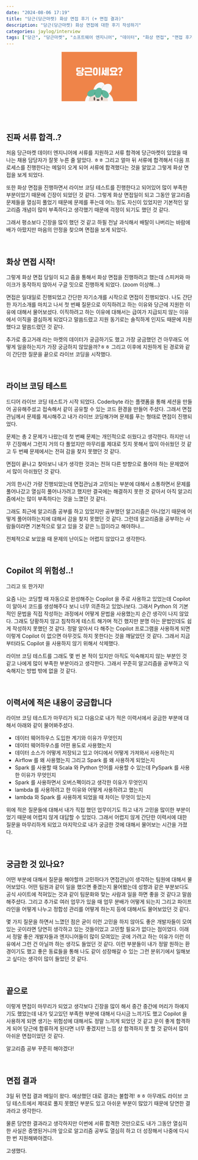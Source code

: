 ```yaml
---
date: "2024-08-06 17:19"
title: "당근(당근마켓) 화상 면접 후기 (+ 면접 결과)"
description: "당근(당근마켓) 화상 면접에 대한 후기 작성하기"
categories: jaylog/interview
tags: ["당근", "당근마켓", "소프트웨어 엔지니어", "데이터", "화상 면접", "면접 후기"]
---
```


<div style="padding: 0 150px;">
    <img src="image.png">
</div>

<br><br>

## 진짜 서류 합격..?

처음 당근마켓 데이터 엔지니어에 서류를 지원하고 서류 합격에 당근마켓이 있었을 때 나는 채용 담당자가 잘못 누른 줄 알았다. ㅎㅎ
그리고 얼마 뒤 서류에 합격해서 다음 프로세스를 진행한다는 메일이 오게 되어 서류에 합격했다는 것을 알았고 그렇게 화상 면접을 보게 되었다.  

또한 화상 면접을 진행하면서 라이브 코딩 테스트를 진행한다고 되어있어 많이 부족한 부분이었기 때문에 긴장이 되었던 것 같다.
그렇게 화상 면접일이 되고 그동안 알고리즘 문제들을 열심히 풀었기 때문에 문제를 푸는데 어느 정도 자신이 있었지만 기본적인 알고리즘 개념이 많이 부족하다고 생각했기 때문에 걱정이 되기도 했던 것 같다.  

그래서 평소보다 긴장을 많이 했던 것 같고 하필 전날 과식해서 배탈이 나버리는 바람에 배가 아팠지만 마음의 안정을 찾으며 면접을 보게 되었다.  

<br>

## 화상 면접 시작!

그렇게 화상 면접 당일이 되고 줌을 통해서 화상 면접을 진행하려고 했는데 스피커와 마이크가 동작하지 않아서 구글 밋으로 진행하게 되었다. (zoom 이상해...)  

면접은 일대일로 진행되었고 간단한 자기소개를 시작으로 면접이 진행되었다. 나도 간단한 자기소개를 마치고 나서 첫 번째 질문으로 이직하려고 하는 이유와 당근에 지원한 이유에 대해서 물어보셨다.
이직하려고 하는 이유에 대해서는 급여가 지급되지 않는 이유에서 이직을 결심하게 되었다고 말씀드렸고 지원 동기로는 솔직하게 인지도 때문에 지원했다고 말씀드렸던 것 같다.  

추가로 중고거래 라는 마켓의 데이터가 궁금하기도 했고 가장 궁금했던 건 아무래도 어떻게 일을하는지가 가장 궁금하지 않았을까?ㅎㅎ
그리고 이후에 지원하게 된 경로와 같이 간단한 질문을 끝으로 라이브 코딩을 시작했다.  

<br>

## 라이브 코딩 테스트

드디어 라이브 코딩 테스트가 시작 되었다. Coderbyte 라는 플랫폼을 통해 세션을 만들어 공유해주셨고 접속해서 같이 공유할 수 있는 코드 환경을 만들어 주셨다.
그래서 면접관님께서 문제를 제시해주고 내가 라이브 코딩해가며 문제를 푸는 형태로 면접이 진행되었다.  

문제는 총 2 문제가 나왔는데 첫 번째 문제는 개인적으로 쉬웠다고 생각한다. 
하지만 너무 긴장해서 그런지 거의 다 풀었지만 마무리를 제대로 짓지 못해서 많이 아쉬웠던 것 같고 두 번째 문제에서는 전혀 감을 찾지 못했던 것 같다.  

면접이 끝나고 찾아보니 내가 생각한 것과는 전혀 다른 방향으로 풀어야 하는 문제였어서 많이 아쉬웠던 것 같다.  

거의 한시간 가량 진행되었는데 면접관님과 고민되는 부분에 대해서 소통하면서 문제를 풀어나갔고 열심히 풀어나가려고 했지만 결국에는 해결하지 못한 것 같아서 아직 알고리즘에서는 많이 부족하다는 것을 느꼈던 것 같다.  

그래도 최근에 알고리즘 공부를 하고 있었지만 공부했던 알고리즘은 아니었기 때문에 어떻게 풀어야하는지에 대해서 감을 찾지 못했던 것 같다.
그런데 알고리즘을 공부하는 사람들이라면 기본적으로 알고 있을 것 같은 느낌이라고 해야하나...  

전체적으로 보았을 때 문제의 난이도는 어렵지 않았다고 생각한다.   

<br>

## Copilot 의 위험성..!

그리고 또 한가지!  

요즘 나는 코딩할 때 자동으로 완성해주는 Copilot 을 주로 사용하고 있었는데 Copilot 이 알아서 코드를 생성해주다 보니 너무 의존하고 있었나보다.
그래서 Python 의 기본적인 문법을 직접 작성하는 과정에서 어떻게 문법을 사용했는지 순간 생각이 나지 않았다. 그래도 당황하지 않고 침착하게 테스트 해가며 적긴 했지만 분명 아는 문법인데도 쉽게 작성하지 못했던 것 같다. 
정말 알아서 다 해주는 Copilot 프로그램을 사용하게 되면 이렇게 Copilot 이 없으면 아무것도 하지 못한다는 것을 깨달았던 것 같다. 그래서 지금부터라도 Copilot 을 사용하지 않기 위해서 삭제했다.  

라이브 코딩 테스트를 그래도 몇 번 본 적이 있지만 아직도 익숙해지지 않는 부분인 것 같고 나에게 많이 부족한 부분이라고 생각한다. 그래서 꾸준히 알고리즘을 공부하고 익숙해지는 방법 밖에 없을 것 같다.  

<br>

## 이력서에 적은 내용이 궁금합니다

라이브 코딩 테스트가 마무리가 되고 다음으로 내가 적은 이력서에서 궁금한 부분에 대해서 아래와 같이 물어봐주셨다.  

- 데이터 웨어하우스 도입한 계기와 이유가 무엇인지
- 데이터 웨어하우스를 어떤 용도로 사용했는지
- 데이터 소스가 어떻게 저장되고 있고 어디에서 어떻게 가져와서 사용하는지  
- Airflow 를 왜 사용했는지 그리고 Spark 를 왜 사용하게 되었는지
- Spark 를 사용할 때 Scala 와 Python 언어를 사용할 수 있는데 PySpark 를 사용한 이유가 무엇인지
- Spark 를 사용하면서 오버스펙이라고 생각한 이유가 무엇인지
- lambda 를 사용하려고 한 이유와 어떻게 사용하려고 했는지
- lambda 와 Spark 를 사용하게 되었을 때 차이는 무엇이 있는지

위에 적은 질문들에 대해서 내가 직접 했던 업무이기도 하고 내가 고민을 많이한 부분이었기 때문에 어렵지 않게 대답할 수 있었다.
그래서 어렵지 않게 간단한 이력서에 대한 질문을 마무리하게 되었고 마지막으로 내가 궁금한 것에 대해서 물어보는 시간을 가졌다.  

<br>

## 궁금한 것 있나요?

어떤 부분에 대해서 질문을 해야할까 고민하다가 면접관님이 생각하는 팀원에 대해서 물어보았다. 
어떤 팀원과 같이 일을 했으면 좋겠는지 물어봤는데 성향과 같은 부분보다도 공식 사이트에 적혀있는 것과 같이 팀문화와 맞는 사람과 일을 하면 좋을 것 같다고 말씀해주셨다.
그리고 추가로 여러 업무가 있을 때 업무 분배가 어떻게 되는지 그리고 파이프라인을 어떻게 나누고 정합성 관리를 어떻게 하는지 등에 대해서도 물어보았던 것 같다.  

몇 가지 질문을 하면서 느꼈던 점은 굳이 이런 고민을 하지 않아도 좋은 개발자들이 모여있는 곳이라면 당연히 생각하고 있는 것들이었고 고민할 필요가 없다는 점이었다.
이래서 정말 좋은 개발자들과 엔지니어들이 많이 모여있는 곳에 가려고 하는 이유가 이런 이유에서 그런 건 아닐까 하는 생각도 들었던 것 같다.
이런 부분들이 내가 정말 원하는 환경이기도 했고 좋은 동료들을 통해 나도 같이 성장해갈 수 있는 그런 분위기에서 일해보고 싶다는 생각이 많이 들었던 것 같다.  

<br>

## 끝으로

이렇게 면접이 마무리가 되었고 생각보다 긴장을 많이 해서 중간 중간에 머리가 하얘지기도 했었는데 내가 잊고있던 부족한 부분에 대해서 다시금 느끼기도 했고
Copilot 을 사용하게 되면 생기는 위험성에 대해서도 정말 느끼게 되었던 것 같고 운이 좋게 합격하게 되어 당근에 합류하게 된다면 너무 좋겠지만 느낌 상 합격하지 못 할 것 같아서 많이 아쉬운 면접이었던 것 같다.  

알고리즘 공부 꾸준히 해야겠다!  

<br>

## 면접 결과

3일 뒤 면접 결과 메일이 왔다. 예상했던 대로 결과는 불합격! ㅎㅎ 아무래도 라이브 코딩 테스트에서 제대로 풀지 못했던 부분도 있고 아쉬운 부분이 많았기 때문에 당연한 결과라고 생각한다.  

물론 당연한 결과라고 생각하지만 이번에 서류 합격한 것만으로도 내가 그동안 열심히 한 사실은 증명된거니까 앞으로 알고리즘 공부도 열심히 하고 더 성장해서 나중에 다시 한 번 지원해봐야겠다.  

고생했다.  